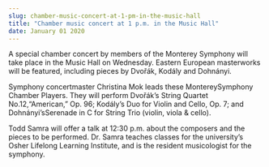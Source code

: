 ```yaml
---
slug: chamber-music-concert-at-1-pm-in-the-music-hall
title: "Chamber music concert at 1 p.m. in the Music Hall"
date: January 01 2020
---
```


  
<p>
  A special chamber concert by members of the Monterey Symphony will take place
  in the Music Hall on Wednesday. Eastern European masterworks will be featured,
  including pieces by Dvořák, Kodály and Dohnányi.
</p>
<p>
  Symphony concertmaster Christina Mok leads these MontereySymphony Chamber
  Players. They will perform Dvořák’s String Quartet No.12,“American,” Op. 96;
  Kodály’s Duo for Violin and Cello, Op. 7; and Dohnányi’sSerenade in C for
  String Trio &#40;violin, viola &amp; cello&#41;.
</p>
<p>
  Todd Samra will offer a talk at 12:30 p.m. about the composers and the pieces
  to be performed. Dr. Samra teaches classes for the university’s Osher Lifelong
  Learning Institute, and is the resident musicologist for the symphony.
</p>
 
